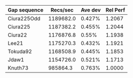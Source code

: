 | Gap sequence | Recs/sec | Ave dev | Rel Perf |
|---------------|----------|---------|---------|
| Ciura225Odd | 1189682.0 | 0.427% | 1.2067 | 
| Ciura225 | 1187382.2 | 0.455% | 1.2044 | 
| Ciura22 | 1176876.8 | 0.55% | 1.1938 | 
| Lee21 | 1175270.3 | 0.432% | 1.1921 | 
| Tokuda92 | 1168508.9 | 0.445% | 1.1853 | 
| Jdaw1 | 1154726.0 | 0.521% | 1.1713 | 
| Knuth73 | 985864.3 | 0.763% | 1.0000 | 
